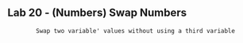 ## Lab 20 - (Numbers) Swap Numbers
            Swap two variable' values without using a third variable